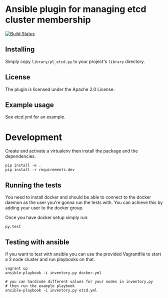 # Ansible plugin for managing etcd cluster membership
[![Build Status](https://travis-ci.org/PressLabs/etcd_membership_plugin.svg?branch=master)](https://travis-ci.org/PressLabs/etcd_membership_plugin)

## Installing
Simply copy `library/pl_etcd.py` to your project's `library` directory.

## License
The plugin is licensed under the Apache 2.0 License.

## Example usage
See etcd.yml for an example.

# Development
Create and activate a virtualenv then install the package and the dependencies.

```
pip install -e .
pip install -r requirements.dev
```

## Running the tests
You need to install docker and should be able to connect to the docker daemon as the user you're gonna run the tests with.
You can achieve this by adding your user to the docker group.

Once you have docker setup simply run:

```
py.test
```

## Testing with ansible
If you want to test with ansible you can use the provided Vagrantfile to start a 3 node cluster and run playbooks on that.

```
vagrant up
ansible-playbook -i inventory.py docker.yml

# you can hardcode different values for your nodes in inventory.py
# then run the example playbook
ansible-playbook -i inventory.py etcd.yml
```


